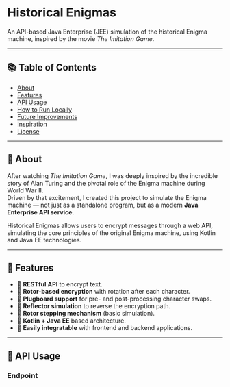 # Historical Enigmas

An API-based Java Enterprise (JEE) simulation of the historical Enigma machine, inspired by the movie *The Imitation Game*.

---

## 📚 Table of Contents
- [About](#about)
- [Features](#features)
- [API Usage](#api-usage)
- [How to Run Locally](#how-to-run-locally)
- [Future Improvements](#future-improvements)
- [Inspiration](#inspiration)
- [License](#license)

---

## 📖 About

After watching *The Imitation Game*, I was deeply inspired by the incredible story of Alan Turing and the pivotal role of the Enigma machine during World War II.  
Driven by that excitement, I created this project to simulate the Enigma machine — not just as a standalone program, but as a modern **Java Enterprise API service**.

Historical Enigmas allows users to encrypt messages through a web API, simulating the core principles of the original Enigma machine, using Kotlin and Java EE technologies.

---

## 🚀 Features

- 🔹 **RESTful API** to encrypt text.
- 🔹 **Rotor-based encryption** with rotation after each character.
- 🔹 **Plugboard support** for pre- and post-processing character swaps.
- 🔹 **Reflector simulation** to reverse the encryption path.
- 🔹 **Rotor stepping mechanism** (basic simulation).
- 🔹 **Kotlin + Java EE** based architecture.
- 🔹 **Easily integratable** with frontend and backend applications.

---

## 📡 API Usage

### Endpoint
